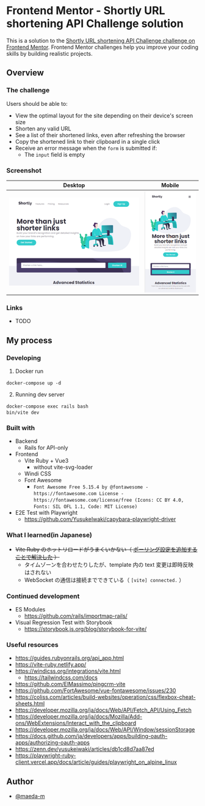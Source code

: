 # Frontend Mentor - Shortly URL shortening API Challenge solution

This is a solution to the [Shortly URL shortening API Challenge challenge on Frontend Mentor](https://www.frontendmentor.io/challenges/url-shortening-api-landing-page-2ce3ob-G). Frontend Mentor challenges help you improve your coding skills by building realistic projects.

## Overview

### The challenge

Users should be able to:

- View the optimal layout for the site depending on their device's screen size
- Shorten any valid URL
- See a list of their shortened links, even after refreshing the browser
- Copy the shortened link to their clipboard in a single click
- Receive an error message when the `form` is submitted if:
  - The `input` field is empty

### Screenshot

| Desktop | Mobile |
| :-----: | :----: |
| ![Desktop](docs/assets/images/screenshot-desktop.png) | ![Mobile](docs/assets/images/screenshot-mobile.png) |

### Links

- TODO

## My process

### Developing

1. Docker run
```
docker-compose up -d
```
2. Running dev server
```
docker-compose exec rails bash
bin/vite dev
```

### Built with

- Backend
  - Rails for API-only
- Frontend
  - Vite Ruby + Vue3
    - without vite-svg-loader
  - Windi CSS
  - Font Awesome
    - `Font Awesome Free 5.15.4 by @fontawesome - https://fontawesome.com License - https://fontawesome.com/license/free (Icons: CC BY 4.0, Fonts: SIL OFL 1.1, Code: MIT License)`
- E2E Test with Playwright
  - https://github.com/YusukeIwaki/capybara-playwright-driver

### What I learned(in Japanese)

- ~~Vite Ruby のホットリロードがうまくいかない（ [ポーリング設定を追加することで解決した](https://github.com/vitejs/vite/issues/1153) ）~~
  - タイムゾーンを合わせたりしたが、template 内の text 変更は即時反映はされない
  - WebSocket の通信は接続までできている（ `[vite] connected.` ）

### Continued development

- ES Modules
  - https://github.com/rails/importmap-rails/
- Visual Regression Test with Storybook
  - https://storybook.js.org/blog/storybook-for-vite/

### Useful resources

- https://guides.rubyonrails.org/api_app.html
- https://vite-ruby.netlify.app/
- https://windicss.org/integrations/vite.html
  - https://tailwindcss.com/docs
- https://github.com/ElMassimo/pingcrm-vite
- https://github.com/FortAwesome/vue-fontawesome/issues/230
- https://coliss.com/articles/build-websites/operation/css/flexbox-cheat-sheets.html
- https://developer.mozilla.org/ja/docs/Web/API/Fetch_API/Using_Fetch
- https://developer.mozilla.org/ja/docs/Mozilla/Add-ons/WebExtensions/Interact_with_the_clipboard
- https://developer.mozilla.org/ja/docs/Web/API/Window/sessionStorage
- https://docs.github.com/ja/developers/apps/building-oauth-apps/authorizing-oauth-apps
- https://zenn.dev/yusukeiwaki/articles/db1cd8d7aa87ed
- https://playwright-ruby-client.vercel.app/docs/article/guides/playwright_on_alpine_linux

## Author

- [@maeda-m](https://github.com/maeda-m)
